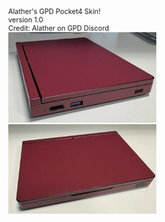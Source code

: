Alather's GPD Pocket4 Skin!   
version 1.0  
Credit: Alather on GPD Discord   
<img src="IMG_6826.JPEG" width="300" />
<img src="IMG_6821.JPEG" width="300" />


